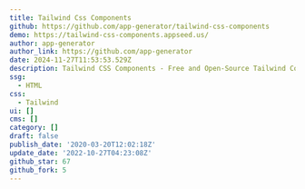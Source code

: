 ```yaml
---
title: Tailwind Css Components
github: https://github.com/app-generator/tailwind-css-components
demo: https://tailwind-css-components.appseed.us/
author: app-generator
author_link: https://github.com/app-generator
date: 2024-11-27T11:53:53.529Z
description: Tailwind CSS Components - Free and Open-Source Tailwind Components | AppSeed
ssg:
  - HTML
css:
  - Tailwind
ui: []
cms: []
category: []
draft: false
publish_date: '2020-03-20T12:02:18Z'
update_date: '2022-10-27T04:23:08Z'
github_star: 67
github_fork: 5
---
```

